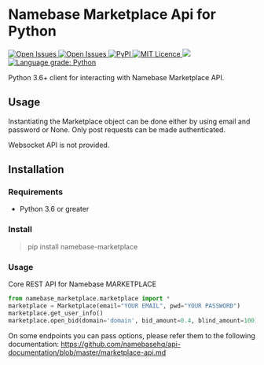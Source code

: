 Namebase Marketplace Api for Python
==

<p>
<a href="https://namebase-marketplace.readthedocs.io/en/latest/">
<img src="https://readthedocs.org/projects/namebase-exchange-python/badge/?version=latest" alt="Open Issues"/>
</a>
<a href="/issues">
<img src="https://img.shields.io/github/issues/pretended/namebase-marketplace" alt="Open Issues"/>
</a>
<a href="https://pypi.org/project/namebase-marketplace/">
<img src="https://img.shields.io/pypi/v/namebase-marketplace.svg" alt="PyPI"/>
</a>
<a href="/LICENCE">
<img src="https://img.shields.io/github/license/pretended/namebase-marketplace" alt="MIT Licence"/>
</a>
<img src="https://static.pepy.tech/badge/namebase-marketplace/week"/>
<a href="https://lgtm.com/projects/g/pretended/namebase-marketplace/context:python"><img alt="Language grade: Python" src="https://img.shields.io/lgtm/grade/python/g/pretended/namebase-marketplace.svg?logo=lgtm&logoWidth=18"/></a>
  
Python 3.6+ client for interacting with Namebase Marketplace API.

## Usage
Instantiating the Marketplace object can be done either by using email and password or None.
Only post requests can be made authenticated.

Websocket API is not provided.
## Installation

### Requirements

- Python 3.6 or greater

### Install

> pip install namebase-marketplace

### Usage

Core REST API for Namebase MARKETPLACE
```python
from namebase_marketplace.marketplace import *
marketplace = Marketplace(email="YOUR EMAIL", pwd="YOUR PASSWORD")
marketplace.get_user_info()
marketplace.open_bid(domain='domain', bid_amount=0.4, blind_amount=100)
```

On some endpoints you can pass options, please refer them to the following documentation: https://github.com/namebasehq/api-documentation/blob/master/marketplace-api.md
